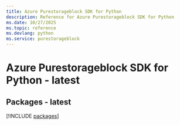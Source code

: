 ```yaml
---
title: Azure Purestorageblock SDK for Python
description: Reference for Azure Purestorageblock SDK for Python
ms.date: 10/27/2025
ms.topic: reference
ms.devlang: python
ms.service: purestorageblock
---
```

# Azure Purestorageblock SDK for Python - latest
## Packages - latest
[!INCLUDE [packages](purestorageblock-index.md)]